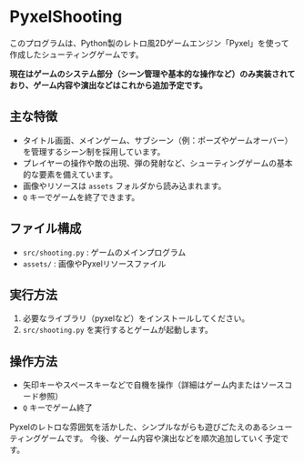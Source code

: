 # PyxelShooting
このプログラムは、Python製のレトロ風2Dゲームエンジン「Pyxel」を使って作成したシューティングゲームです。

**現在はゲームのシステム部分（シーン管理や基本的な操作など）のみ実装されており、ゲーム内容や演出などはこれから追加予定です。**

## 主な特徴
- タイトル画面、メインゲーム、サブシーン（例：ポーズやゲームオーバー）を管理するシーン制を採用しています。
- プレイヤーの操作や敵の出現、弾の発射など、シューティングゲームの基本的な要素を備えています。
- 画像やリソースは `assets` フォルダから読み込まれます。
- `Q` キーでゲームを終了できます。

## ファイル構成
- `src/shooting.py` : ゲームのメインプログラム
- `assets/` : 画像やPyxelリソースファイル

## 実行方法
1. 必要なライブラリ（pyxelなど）をインストールしてください。
2. `src/shooting.py` を実行するとゲームが起動します。

## 操作方法
- 矢印キーやスペースキーなどで自機を操作（詳細はゲーム内またはソースコード参照）
- `Q` キーでゲーム終了

Pyxelのレトロな雰囲気を活かした、シンプルながらも遊びごたえのあるシューティングゲームです。
今後、ゲーム内容や演出などを順次追加していく予定です。
